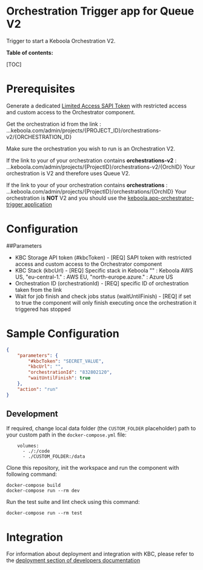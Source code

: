 Orchestration Trigger app for Queue V2
=============

Trigger to start a Keboola Orchestration V2. 

**Table of contents:**

[TOC]

Prerequisites
============

Generate a dedicated [Limited Access SAPI Token](https://help.keboola.com/management/project/tokens/#limited-access-to-components) 
with restricted access and custom access to the Orchestrator component.


Get the orchestration id from the link :  ...keboola.com/admin/projects/{PROJECT_ID}/orchestrations-v2/{ORCHESTRATION_ID}

Make sure the orchestration you wish to run is an Orchestration V2. 

If the link to your of your orchestration contains **orchestrations-v2** : 
...keboola.com/admin/projects/{ProjectID}/orchestrations-v2/{OrchID}
Your orchestration is V2 and therefore uses Queue V2.

If the link to your of your orchestration contains **orchestrations** :
...keboola.com/admin/projects/{ProjectID}/orchestrations/{OrchID}
Your orchestration is **NOT** V2 and you should use the [keboola.app-orchestrator-trigger application](https://github.com/keboola/app-orchestrator-trigger)



Configuration
=============

##Parameters
 - KBC Storage API token (#kbcToken) - [REQ] SAPI token with restricted access and custom access to the Orchestrator component
 - KBC Stack (kbcUrl) - [REQ] Specific stack in Keboola "" : Keboola AWS US,  "eu-central-1." : AWS EU, "north-europe.azure." : Azure US
 - Orchestration ID (orchestrationId) - [REQ] specific ID of orchestration taken from the link
 - Wait for job finish and check jobs status (waitUntilFinish) - [REQ] if set to true the component will only finish executing once the orchestration it triggered has stopped




Sample Configuration
=============
```json
{
    "parameters": {
        "#kbcToken": "SECRET_VALUE",
        "kbcUrl": "",
        "orchestrationId": "832802120",
        "waitUntilFinish": true
    },
    "action": "run"
}
```

Development
-----------

If required, change local data folder (the `CUSTOM_FOLDER` placeholder) path to your custom path in
the `docker-compose.yml` file:

~~~~~~~~~~~~~~~~~~~~~~~~~~~~~~~~~~~~~~~~~~~~~~~~~~~~~~~~~~~~~~~~~~~~~~~~~~~~~~~~
    volumes:
      - ./:/code
      - ./CUSTOM_FOLDER:/data
~~~~~~~~~~~~~~~~~~~~~~~~~~~~~~~~~~~~~~~~~~~~~~~~~~~~~~~~~~~~~~~~~~~~~~~~~~~~~~~~

Clone this repository, init the workspace and run the component with following command:

~~~~~~~~~~~~~~~~~~~~~~~~~~~~~~~~~~~~~~~~~~~~~~~~~~~~~~~~~~~~~~~~~~~~~~~~~~~~~~~~
docker-compose build
docker-compose run --rm dev
~~~~~~~~~~~~~~~~~~~~~~~~~~~~~~~~~~~~~~~~~~~~~~~~~~~~~~~~~~~~~~~~~~~~~~~~~~~~~~~~

Run the test suite and lint check using this command:

~~~~~~~~~~~~~~~~~~~~~~~~~~~~~~~~~~~~~~~~~~~~~~~~~~~~~~~~~~~~~~~~~~~~~~~~~~~~~~~~
docker-compose run --rm test
~~~~~~~~~~~~~~~~~~~~~~~~~~~~~~~~~~~~~~~~~~~~~~~~~~~~~~~~~~~~~~~~~~~~~~~~~~~~~~~~

Integration
===========

For information about deployment and integration with KBC, please refer to the
[deployment section of developers documentation](https://developers.keboola.com/extend/component/deployment/)